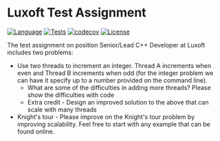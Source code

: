 # Luxoft Test Assignment
[![Language](https://img.shields.io/badge/C++-17-blue.svg)](https://en.cppreference.com/w/)
[![Tests](https://github.com/arttet/Luxoft-Test-Assignment/actions/workflows/workflow.yml/badge.svg?branch=main)](https://github.com/arttet/Luxoft-Test-Assignment/actions/workflows/workflow.yml)
[![codecov](https://codecov.io/gh/arttet/Luxoft-Test-Assignment/branch/main/graph/badge.svg?token=ldQVOlQ81B)](https://codecov.io/gh/arttet/Luxoft-Test-Assignment)
[![License](https://img.shields.io/badge/license-MIT-blue.svg)](https://github.com/arttet/Luxoft-Test-Assignment/blob/main/LICENSE)

The test assignment on position Senior/Lead C++ Developer at Luxoft includes two problems:

* Use two threads to increment an integer. Thread A increments when even and Thread B increments when odd (for the integer problem we can have it specify up to a number provided on the command line).
    * What are some of the difficulties in adding more threads? Please show the difficulties with code
    * Extra credit - Design an improved solution to the above that can scale with many threads
* Knight's tour - Please improve on the Knight's tour problem by improving scalability. Feel free to start with any example that can be found online.
